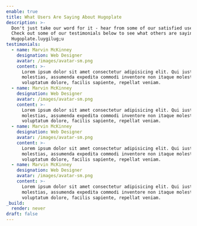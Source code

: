 ```yaml
---
enable: true
title: What Users Are Saying About Hugoplate
description: >-
  Don't just take our word for it - hear from some of our satisfied users! 
  Check out some of our testimonials below to see what others are saying about
  Hugoplate.luygilug;u
testimonials:
  - name: Marvin McKinney
    designation: Web Designer
    avatar: /images/avatar-sm.png
    content: >-
      Lorem ipsum dolor sit amet consectetur adipisicing elit. Qui iusto illo
      molestias, assumenda expedita commodi inventore non itaque molestiae
      voluptatum dolore, facilis sapiente, repellat veniam.
  - name: Marvin McKinney
    designation: Web Designer
    avatar: /images/avatar-sm.png
    content: >-
      Lorem ipsum dolor sit amet consectetur adipisicing elit. Qui iusto illo
      molestias, assumenda expedita commodi inventore non itaque molestiae
      voluptatum dolore, facilis sapiente, repellat veniam.
  - name: Marvin McKinney
    designation: Web Designer
    avatar: /images/avatar-sm.png
    content: >-
      Lorem ipsum dolor sit amet consectetur adipisicing elit. Qui iusto illo
      molestias, assumenda expedita commodi inventore non itaque molestiae
      voluptatum dolore, facilis sapiente, repellat veniam.
  - name: Marvin McKinney
    designation: Web Designer
    avatar: /images/avatar-sm.png
    content: >-
      Lorem ipsum dolor sit amet consectetur adipisicing elit. Qui iusto illo
      molestias, assumenda expedita commodi inventore non itaque molestiae
      voluptatum dolore, facilis sapiente, repellat veniam.
_build:
  render: never
draft: false
---
```

